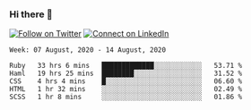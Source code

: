 ### Hi there 👋


[![Follow on Twitter](https://img.shields.io/badge/--twitter?label=Twitter&logo=Twitter&style=social)](https://twitter.com/AnoverosJulio) [![Connect on LinkedIn](https://img.shields.io/badge/--linkedin?label=LinkedIn&logo=LinkedIn&style=social)](https://www.linkedin.com/in/jubaan)

<!--START_SECTION:waka-->
```text
Week: 07 August, 2020 - 14 August, 2020

Ruby   33 hrs 6 mins   █████████████░░░░░░░░░░░░   53.71 % 
Haml   19 hrs 25 mins  ████████░░░░░░░░░░░░░░░░░   31.52 % 
CSS    4 hrs 4 mins    █░░░░░░░░░░░░░░░░░░░░░░░░   06.60 % 
HTML   1 hr 32 mins    ░░░░░░░░░░░░░░░░░░░░░░░░░   02.49 % 
SCSS   1 hr 8 mins     ░░░░░░░░░░░░░░░░░░░░░░░░░   01.86 %
```
<!--END_SECTION:waka-->

<!--START_SECTION:activity-->
<!--END_SECTION:activity-->

<!--
**jubaan/jubaan** is a ✨ _special_ ✨ repository because its `README.md` (this file) appears on your GitHub profile.

Here are some ideas to get you started:

- 🔭 I’m currently working on ...
- 🌱 I’m currently learning ...
- 👯 I’m looking to collaborate on ...
- 🤔 I’m looking for help with ...
- 💬 Ask me about ...
- 📫 How to reach me: ...
- 😄 Pronouns: ...
- ⚡ Fun fact: ...
-->

